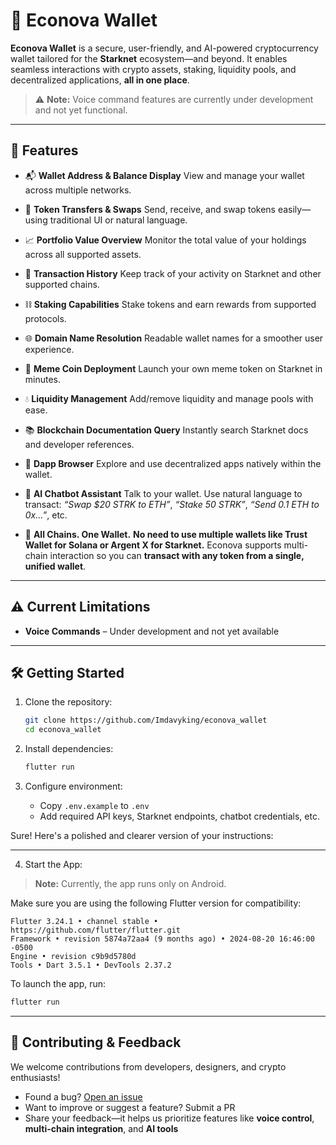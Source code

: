 # 🌿 Econova Wallet

**Econova Wallet** is a secure, user-friendly, and AI-powered cryptocurrency wallet tailored for the **Starknet** ecosystem—and beyond. It enables seamless interactions with crypto assets, staking, liquidity pools, and decentralized applications, **all in one place**.

> ⚠️ **Note:** Voice command features are currently under development and not yet functional.

---

## 🚀 Features

- 📬 **Wallet Address & Balance Display**
  View and manage your wallet across multiple networks.

- 💸 **Token Transfers & Swaps**
  Send, receive, and swap tokens easily—using traditional UI or natural language.

- 📈 **Portfolio Value Overview**
  Monitor the total value of your holdings across all supported assets.

- 📜 **Transaction History**
  Keep track of your activity on Starknet and other supported chains.

- ⛓️ **Staking Capabilities**
  Stake tokens and earn rewards from supported protocols.

- 🌐 **Domain Name Resolution**
  Readable wallet names for a smoother user experience.

- 🐸 **Meme Coin Deployment**
  Launch your own meme token on Starknet in minutes.

- 💧 **Liquidity Management**
  Add/remove liquidity and manage pools with ease.

- 📚 **Blockchain Documentation Query**
  Instantly search Starknet docs and developer references.

- 🧭 **Dapp Browser**
  Explore and use decentralized apps natively within the wallet.

- 🤖 **AI Chatbot Assistant**
  Talk to your wallet. Use natural language to transact:
  _“Swap \$20 STRK to ETH”_, _“Stake 50 STRK”_, _“Send 0.1 ETH to 0x…”_, etc.

- 🧩 **All Chains. One Wallet.**
  **No need to use multiple wallets like Trust Wallet for Solana or Argent X for Starknet.** Econova supports multi-chain interaction so you can **transact with any token from a single, unified wallet**.

---

## ⚠️ Current Limitations

- **Voice Commands** – Under development and not yet available

---

## 🛠 Getting Started

1. Clone the repository:

   ```bash
   git clone https://github.com/Imdavyking/econova_wallet
   cd econova_wallet
   ```

2. Install dependencies:

   ```bash
   flutter run
   ```

3. Configure environment:

   - Copy `.env.example` to `.env`
   - Add required API keys, Starknet endpoints, chatbot credentials, etc.

Sure! Here's a polished and clearer version of your instructions:

---

4. Start the App:

> **Note:** Currently, the app runs only on Android.

Make sure you are using the following Flutter version for compatibility:

```
Flutter 3.24.1 • channel stable • https://github.com/flutter/flutter.git
Framework • revision 5874a72aa4 (9 months ago) • 2024-08-20 16:46:00 -0500
Engine • revision c9b9d5780d
Tools • Dart 3.5.1 • DevTools 2.37.2
```

To launch the app, run:

```bash
flutter run
```

---

## 🤝 Contributing & Feedback

We welcome contributions from developers, designers, and crypto enthusiasts!

- Found a bug? [Open an issue](#)
- Want to improve or suggest a feature? Submit a PR
- Share your feedback—it helps us prioritize features like **voice control**, **multi-chain integration**, and **AI tools**
